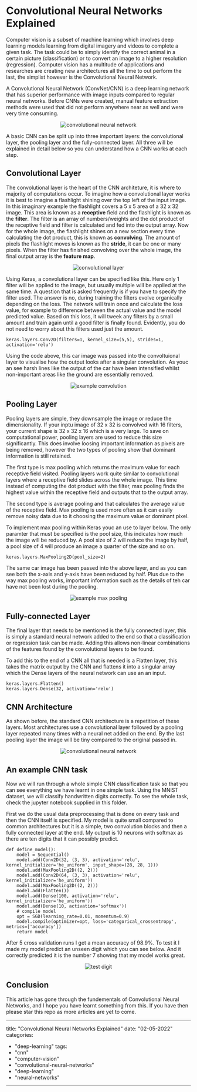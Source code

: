 # Convolutional Neural Networks Explained
Computer vision is a subset of machine learning which involves deep learning models learning from digital imagery and videos to complete a given task. The task could be to simply identify the correct animal in a certain picture (classification) or to convert an image to a higher resolution (regression). Computer vision has a multitude of applications and researches are creating new architectures all the time to out perform the last, the simplist however is the Convolutional Neural Network.

A Convolutional Neural Network (ConvNet/CNN) is a deep learning network that has superior performance with image inputs compared to regular neural networks. Before CNNs were created, manual feature extraction methods were used that did not perform anywhere near as well and were very time consuming.

<p align="center">
    <img src="Images/cnn.jpeg" alt="convolutional neural network" style="max-width:600px;"/>
</p>

A basic CNN can be split up into three important layers: the convolutional layer, the pooling layer and the fully-connected layer. All three will be explained in detail below so you can understand how a CNN works at each step.

## Convolutional Layer
The convolutional layer is the heart of the CNN architeture, it is where to majority of computations occur. To imagine how a convolutional layer works it is best to imagine a flashlight shining over the top left of the input image. In this imaginary example the flashlight covers a 5 x 5 area of a 32 x 32 image. This area is known as a <strong>receptive</strong> field and the flashlight is known as the <strong>filter</strong>. The filter is an array of numbers/weights and the dot product of the receptive field and filter is calculated and fed into the output array. Now for the whole image, the flashlight shines on a new section every time calculating the dot product, this is known as <strong>convolving</strong>. The amount of pixels the flashlight moves is known as the <strong>stride</strong>, it can be one or many pixels. When the filter has finished convolving over the whole image, the final output array is the <strong>feature map</strong>.

<p align="center">
    <img src="Images/convlayer.png" alt="convolutional layer" style="max-width:600px;"/>
</p>

Using Keras, a convolutional layer can be specified like this. Here only 1 filter will be applied to the image, but usually multiple will be applied at the same time. A question that is asked frequently is if you have to specify the filter used. The answer is no, during training the filters evolve organically depending on the loss. The network will train once and calculate the loss value, for example to difference between the actual value and the model predicted value. Based on this loss, it will tweek any filters by a small amount and train again until a good filter is finally found. Evidently, you do not need to worry about this filters used just the amount.

```
keras.layers.Conv2D(filters=1, kernel_size=(5,5), strides=1, activation='relu')
```
Using the code above, this car image was passed into the convoltuional layer to visualise how the output looks after a singular convolution. As youc an see harsh lines like the output of the car have been intensified whilst non-important areas like the ground are essentially removed.

<p align="center">
    <img src="Images/convolution.png" alt="example convolution" style="max-width:600px;"/>
</p>

## Pooling Layer
Pooling layers are simple, they downsample the image or reduce the dimensionality. If your inptu image of 32 x 32 is convolved with 16 filters, your current shape is 32 x 32 x 16 which is a very large. To save on computational power, pooling layers are used to reduce this size significantly. This does involve loosing important information as pixels are being removed, however the two types of pooling show that dominant information is still retained.

The first type is max pooling which returns the maximum value for each receptive field visited. Pooling layers work quite similar to convolutional layers where a receptive field slides across the whole image. This time instead of computing the dot product with the filter, max pooling finds the highest value within the receptive field and outputs that to the output array.

The second type is average pooling and that calculates the average value of the receptive field. Max pooling is used more often as it can easily remove noisy data due to it choosing the maximum value or dominant pixel.

To implement max pooling within Keras youc an use to layer below. The only paramter that must be specified is the pool size, this indicates how much the image will be reduced by. A pool size of 2 will reduce the image by half, a pool size of 4 will produce an image a quarter of the size and so on.

```
keras.layers.MaxPooling2D(pool_size=2)
```

The same car image has been passed into the above layer, and as you can see both the x-axis and y-axis have been reduced by half. Plus due to the way max pooling works, important information such as the details of teh car have not been lost during the pooling.

<p align="center">
    <img src="Images/pooling.png" alt="example max pooling" style="max-width:600px;"/>
</p>

## Fully-connected Layer
The final layer that needs to be mentioned is the fully connected layer, this is simply a standard neural network added to the end so that a classification or regression task can be made. Adding this allows non-linear combinations of the features found by the convolutional layers to be found. 

To add this to the end of a CNN all that is needed is a Flatten layer, this takes the matrix output by the CNN and flattens it into a singular array which the Dense layers of the neural network can use an an input.

```
keras.layers.Flatten()
keras.layers.Dense(32, activation='relu')
```

## CNN Architecture
As shown before, the standard CNN architecture is a repetition of these layers. Most architectures use a convolutional layer followed by a pooling layer repeated many times with a neural net added on the end. By the last pooling layer the image will be tiny compared to the original passed in.

<p align="center">
    <img src="Images/cnn.jpeg" alt="convolutional neural network" style="max-width:600px;"/>
</p>

## An example CNN task
Now we will run through a whole simple CNN classification task so that you can see everything we have learnt in one simple task. Using the MNIST dataset, we will classify handwritten digits correctly. To see the whole task, check the jupyter notebook supplied in this folder.

First we do the usual data preprocessing that is done on every task and then the CNN itself is specified. My model is quite small compared to common architectures but it is a simple, two convolution blocks and then a fully connected layer at the end. My output is 10 neurons with softmax as there are ten digits that it can possibly predict.

```
def define_model():
    model = Sequential()
    model.add(Conv2D(32, (3, 3), activation='relu', kernel_initializer='he_uniform', input_shape=(28, 28, 1)))
    model.add(MaxPooling2D((2, 2)))
    model.add(Conv2D(64, (3, 3), activation='relu', kernel_initializer='he_uniform'))
    model.add(MaxPooling2D((2, 2)))
    model.add(Flatten())
    model.add(Dense(100, activation='relu', kernel_initializer='he_uniform'))
    model.add(Dense(10, activation='softmax'))
    # compile model
    opt = SGD(learning_rate=0.01, momentum=0.9)
    model.compile(optimizer=opt, loss='categorical_crossentropy', metrics=['accuracy'])
    return model
```

After 5 cross validation runs I get a mean accuracy of 98.9%. To test it I made my model predict an unseen digit which you can see below. And it correctly predicted it is the number 7 showing that my model works great.

<p align="center">
    <img src="Images/test_image.png" alt="test digit" style="max-width:100px;"/>
</p>

## Conclusion
This article has gone through the fundementals of Convolutional Neural Networks, and I hope you have learnt something from this. If you have then please star this repo as more articles are yet to come.

---
title: "Convolutional Neural Networks Explained"
date: "02-05-2022"
categories: 
  - "deep-learning"
tags: 
  - "cnn"
  - "computer-vision"
  - "convolutional-neural-networks"
  - "deep-learning"
  - "neural-networks"
---
